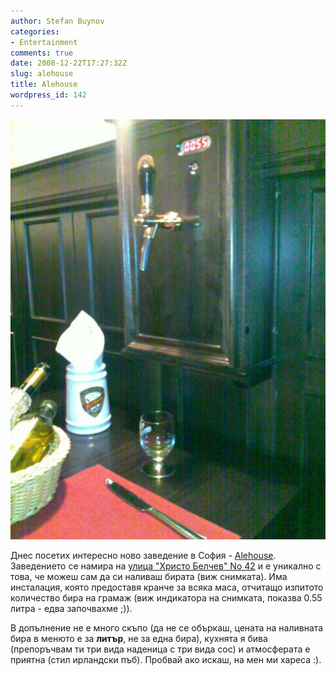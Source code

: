 ```yaml
---
author: Stefan Buynov
categories:
- Entertainment
comments: true
date: 2008-12-22T17:27:32Z
slug: alehouse
title: Alehouse
wordpress_id: 142
---
```


[![Аlehouse, Sofia](/images/2008/12/alehouse.jpg)](/images/2008/12/alehouse.jpg)

Днес посетих интересно ново заведение в София - [Alehouse](http://www.programata.bg/?p=75&l=1&c=1&id=5244). Заведението се намира на [улица "Христо Белчев" No 42](http://maps.google.com/maps?f=q&hl=bg&geocode=&q=%D0%A1%D0%BE%D1%84%D0%B8%D1%8F,+%D1%83%D0%BB.+%D0%A5%D1%80%D0%B8%D1%81%D1%82%D0%BE+%D0%91%D0%B5%D0%BB%D1%87%D0%B5%D0%B2+42&sll=37.0625,-95.677068&sspn=51.222969,114.257812&ie=UTF8&z=16&g=%D0%A1%D0%BE%D1%84%D0%B8%D1%8F,+%D1%83%D0%BB.+%D0%A5%D1%80%D0%B8%D1%81%D1%82%D0%BE+%D0%91%D0%B5%D0%BB%D1%87%D0%B5%D0%B2+42&iwloc=addr) и е уникално с това, че можеш сам да си наливаш бирата (виж снимката). Има инсталация, която предоставя кранче за всяка маса, отчитащо изпитото количество бира на грамаж (виж индикатора на снимката, показва 0.55 литра - едва започвахме ;)).

В допълнение не е много скъпо (да не се объркаш, цената на наливната бира в менюто е за **литър**, не за една бира), кухнята я бива (препоръчвам ти три вида наденица с три вида сос) и атмосферата е приятна (стил ирландски пъб). Пробвай ако искаш, на мен ми хареса :).
